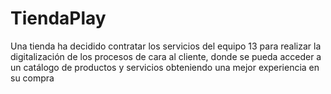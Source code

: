 # TiendaPlay
Una tienda ha decidido contratar los servicios del equipo 13 para realizar la digitalización de los procesos de cara al cliente, donde se pueda acceder a un catálogo de productos y servicios obteniendo una mejor experiencia en su compra
